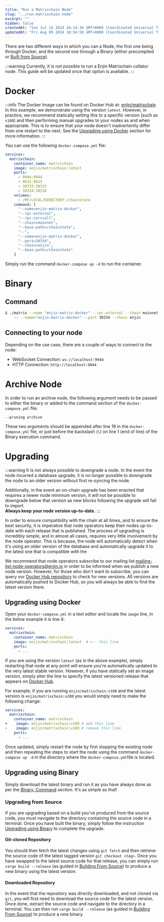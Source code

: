 ```yaml
---
title: "Run a Matrixchain Node"
slug: "../run-matrixchain-node"
excerpt: ""
hidden: false
createdAt: "Sun Jul 14 2024 16:14:36 GMT+0000 (Coordinated Universal Time)"
updatedAt: "Fri Aug 09 2024 10:54:59 GMT+0000 (Coordinated Universal Time)"
---
```

There are two different ways in which you can a Node, the first one being through Docker, and the second one through a Binary (either precompiled or [Built from Source](/docs/building-from-source)).

:::warning Currently, it is not possible to run a Enjin Matrixchain collator node.
This guide will be updated once that option is available.
:::

# Docker

:::info
The Docker Image can be found on Docker Hub at: [enjin/matrixchain](https://hub.docker.com/r/enjin/matrixchain)  
In this example, we demonstrate using the version `latest`. However, in practice, we recommend statically setting this to a specific version (such as `v100`) and then performing manual upgrades to your nodes as and when appropriate. This is to ensure that your node doesn't inadvertently differ from one restart to the next. See the [Upgrading using Docker](https://docs.enjin.io/docs/matrixchain-nodes#upgrading-using-docker) section for more information.
:::

You can use the following `docker-compose.yml` file:

```yaml
services:
  matrixchain:
    container_name: matrxichain
    image: enjin/matrixchain:latest
    ports:
      - 9944:9944
      - 9615:9615
      - 30333:30333
      - 30334:30334
    volumes:
      - /MY/LOCAL/DIRECTORY:/chainstate
    command: [
      "--name=enjin-matrix-docker",  
      "--rpc-external",  
      "--rpc-cors=all",  
      "--chain=mainnet",  
      "--base-path=/chainstate",  
      "--",  
      "--name=enjin-matrix-docker",  
      "--port=30334",  
      "--chain=enjin",  
      "--base-path=/chainstate"  
    ]
```

Simply run the command `docker-compose up -d` to run the container.

# Binary

## Command

```bash
$ ./matrix --name "enjin-matrix-docker" --rpc-external --chain mainnet  
    -- --name="enjin-matrix-docker" --port 30334 --chain enjin
```

## Connecting to your node

Depending on the use case, there are a couple of ways to connect to the node:

- WebSocket Connection: `ws://localhost:9944`
- HTTP Connection: `http://localhost:9944`

# Archive Node

In order to run an archive node, the following argument needs to be passed to either the binary or added to the command section of the `docker-compose.yml` file:

`--pruning archive`

These two arguments should be appended after line 19 in the `docker-compose.yml` file, or just before the backslash (`\`) on line 1 (end of line) of the Binary execution command.

# Upgrading

:::warning It is not always possible to downgrade a node.
In the event the node incurred a database upgrade, it is no longer possible to downgrade the node to an older version without first re-syncing the node.

Additionally, in the event an on-chain upgrade has been enacted that requires a newer node minimum version, it will not be possible to downgrade below that version as new blocks following the upgrade will fail to import.  
**Always keep your node version up-to-date.**
:::

In order to ensure compatibility with the chain at all times, and to ensure the best security, it is imperative that node operators keep their nodes up-to-date with each release that is published. The process of upgrading is incredibly simple, and in almost all cases, requires very little involvement by the node operator. This is because, the node will automatically detect when it's using an older version of the database and automatically upgrade it to the latest one that is compatible with the 

We recommend that node operators subscribe to our mailing list [mailing-list-node-operators@enjin.io](https://groups.google.com/a/enjin.io/g/mailing-list-node-operators)  in order to be informed when we publish a new node version. However, for those who don't want to subscribe, you can query our [Docker Hub repository](https://hub.docker.com/r/enjin/matrixchain/tags) to check for new versions. All versions are automatically pushed to Docker Hub, so you will always be able to find the latest version there.

## Upgrading using Docker

Open your `docker-compose.yml` in a text editor and locate the `image` line, in the below example it is line 4:

```yaml
services:  
  matrixchain:  
    container_name: matrixchain  
    image: enjin/matrixchain:latest  # <-- this line
    ports:  
      - ...
```

If you are using the version `latest` (as in the above example), simply restarting that node at any point will ensure you're automatically updated to the very latest stable version. However, if you have statically set an image version, simply alter the line to specify the latest versioned release that appears on [Docker Hub](https://hub.docker.com/r/enjin/matrixchain/tags).

For example, if you are running `enjin/matrixchain:v100` and the latest version is `enjin/matrixchain:v200` you would simply need to make the following change:

```yaml
services:  
  matrixchain:  
    container_name: matrixchain  
+    image: enjin/matrixchain:v200 # add this line
-    image: enjin/matrixchain:v100 # remove this line
    ports:  
      - ...
```

Once updated, simply restart the node by first stopping the existing node and then repeating the steps to start the node using the command `docker-compose up -d` in the directory where the `docker-compose.yml`file is located.

## Upgrading using Binary

Simply download the latest binary and run it as you have always done as per the [Binary, Command](https://docs.enjin.io/docs/matrixchain-nodes#command) section. It's as simple as that!

### Upgrading from Source

If you are upgrading based on a build you've produced from the source code, you must navigate to the directory containing the source code in a terminal. Once you have built the binary, simply follow the instruction [Upgrading using Binary](https://docs.enjin.io/docs/matrixchain-nodes#upgrading-using-binary) to complete the upgrade. 

#### Git-cloned Repository

You should then fetch the latest changes using `git fetch` and then retrieve the source code of the latest tagged version `git checkout <tag>`. Once you have swapped to the latest source code for that release, you can simply run `cargo build --release` (as guided in [Building From Source](https://docs.enjin.io/docs/building-from-source)) to produce a new binary using the latest version.

#### Downloaded Repository

In the event that the repository was directly downloaded, and not cloned via `git`, you will first need to download the source code for the latest version. Once done, extract the source code and navigate to the directory in a terminal. You can then run `cargo build --release` (as guided in [Building From Source](https://docs.enjin.io/docs/building-from-source)) to produce a new binary.
